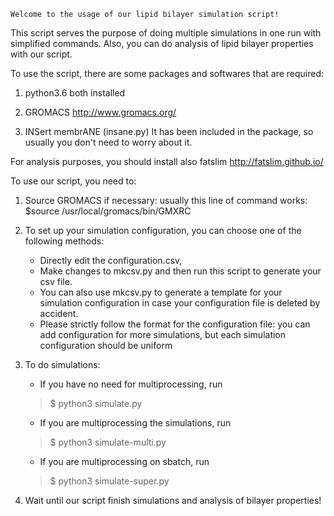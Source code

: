 	Welcome to the usage of our lipid bilayer simulation script! 

This script serves the purpose of doing multiple simulations in one run with simplified commands. Also, you can do analysis of lipid bilayer properties with our script.

To use the script, there are some packages and softwares that are required:

1. python3.6 both installed

2. GROMACS
    http://www.gromacs.org/

3. INSert membrANE (insane.py)
It has been included in the package, so usually you don't need to worry about it.

For analysis purposes, you should install also fatslim
http://fatslim.github.io/


To use our script, you need to:

1. Source GROMACS if necessary: usually this line of command works:
	$source /usr/local/gromacs/bin/GMXRC

2. To set up your simulation configuration, you can choose one of the following methods:
    * Directly edit the configuration.csv, 
    * Make changes to mkcsv.py and then run this script to generate your csv file.
    * You can also use mkcsv.py to generate a template for your simulation configuration in case your configuration file is deleted by accident.
    * Please strictly follow the format for the configuration file: you can add configuration for more simulations, but each simulation configuration should be uniform

3. To do simulations:
	* If you have no need for multiprocessing, run 
	> $ python3 simulate.py

	* If you are multiprocessing the simulations, run
	> $ python3 simulate-multi.py

	* If you are multiprocessing on sbatch, run
	> $ python3 simulate-super.py

4. Wait until our script finish simulations and analysis of bilayer properties!